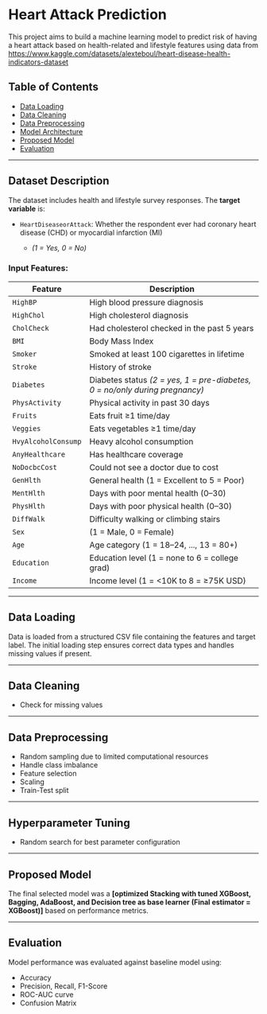 # Heart Attack Prediction

This project aims to build a machine learning model to predict risk of having a heart attack based on  health-related and lifestyle features using data from https://www.kaggle.com/datasets/alexteboul/heart-disease-health-indicators-dataset

## Table of Contents

* [Data Loading](#data-loading)
* [Data Cleaning](#data-cleaning)
* [Data Preprocessing](#data-preprocessing)
* [Model Architecture](#model-architecture)
* [Proposed Model](#proposed-model)
* [Evaluation](#evaluation)

---

## Dataset Description

The dataset includes health and lifestyle survey responses. The **target variable** is:

* `HeartDiseaseorAttack`: Whether the respondent ever had coronary heart disease (CHD) or myocardial infarction (MI)

  * *(1 = Yes, 0 = No)*

### Input Features:

| Feature             | Description                                                                 |
| ------------------- | --------------------------------------------------------------------------- |
| `HighBP`            | High blood pressure diagnosis                                               |
| `HighChol`          | High cholesterol diagnosis                                                  |
| `CholCheck`         | Had cholesterol checked in the past 5 years                                 |
| `BMI`               | Body Mass Index                                                             |
| `Smoker`            | Smoked at least 100 cigarettes in lifetime                                  |
| `Stroke`            | History of stroke                                                           |
| `Diabetes`          | Diabetes status *(2 = yes, 1 = pre-diabetes, 0 = no/only during pregnancy)* |
| `PhysActivity`      | Physical activity in past 30 days                                           |
| `Fruits`            | Eats fruit ≥1 time/day                                                      |
| `Veggies`           | Eats vegetables ≥1 time/day                                                 |
| `HvyAlcoholConsump` | Heavy alcohol consumption                                                   |
| `AnyHealthcare`     | Has healthcare coverage                                                     |
| `NoDocbcCost`       | Could not see a doctor due to cost                                          |
| `GenHlth`           | General health (1 = Excellent to 5 = Poor)                                  |
| `MentHlth`          | Days with poor mental health (0–30)                                         |
| `PhysHlth`          | Days with poor physical health (0–30)                                       |
| `DiffWalk`          | Difficulty walking or climbing stairs                                       |
| `Sex`               | (1 = Male, 0 = Female)                                                      |
| `Age`               | Age category (1 = 18–24, ..., 13 = 80+)                                     |
| `Education`         | Education level (1 = none to 6 = college grad)                              |
| `Income`            | Income level (1 = <10K to 8 = ≥75K USD)                                     |

---

## Data Loading

Data is loaded from a structured CSV file containing the features and target label. The initial loading step ensures correct data types and handles missing values if present.

---

## Data Cleaning

* Check for missing values

---

## Data Preprocessing

* Random sampling due to limited computational resources
* Handle class imbalance
* Feature selection
* Scaling
* Train-Test split
---
## Hyperparameter Tuning

* Random search for best parameter configuration

---

## Proposed Model

The final selected model was a **\[optimized Stacking with tuned XGBoost, Bagging, AdaBoost, and Decision tree as base learner (Final estimator = XGBoost)]** based on performance metrics.

---

## Evaluation

Model performance was evaluated against baseline model using:

* Accuracy
* Precision, Recall, F1-Score
* ROC-AUC curve
* Confusion Matrix
